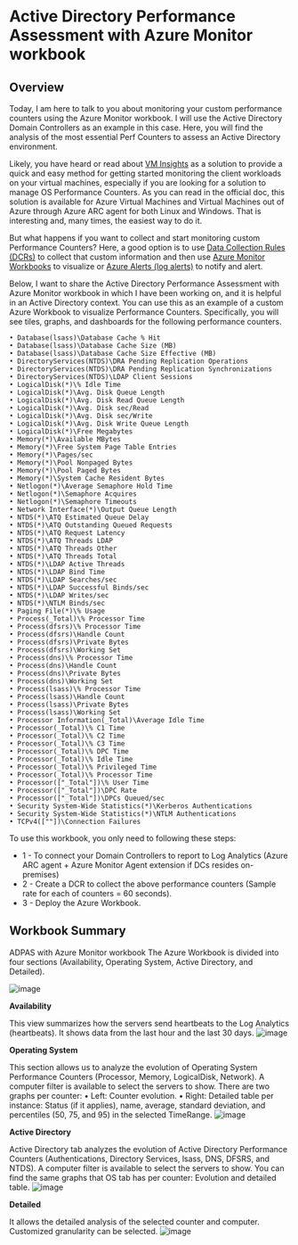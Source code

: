 # Active Directory Performance Assessment with Azure Monitor workbook
## Overview
Today, I am here to talk to you about monitoring your custom performance counters using the Azure Monitor workbook. I will use the Active Directory Domain Controllers as an example in this case. Here, you will find the analysis of the most essential Perf Counters to assess an Active Directory environment.
 
Likely, you have heard or read about [VM Insights](https://learn.microsoft.com/en-us/azure/azure-monitor/vm/vminsights-overview) as a solution to provide a quick and easy method for getting started monitoring the client workloads on your virtual machines, especially if you are looking for a solution to manage OS Performance Counters. As you can read in the official doc, this solution is available for Azure Virtual Machines and Virtual Machines out of Azure through Azure ARC agent for both Linux and Windows. That is interesting and, many times, the easiest way to do it.
 
But what happens if you want to collect and start monitoring custom Performance Counters? Here, a good option is to use [Data Collection Rules (DCRs)](https://learn.microsoft.com/en-us/azure/azure-monitor/essentials/data-collection-rule-overview) to collect that custom information and then use [Azure Monitor Workbooks](https://learn.microsoft.com/en-us/azure/azure-monitor/visualize/workbooks-overview) to visualize or [Azure Alerts (log alerts)](https://learn.microsoft.com/en-us/azure/azure-monitor/alerts/alerts-overview) to notify and alert.
 
Below, I want to share the Active Directory Performance Assessment with Azure Monitor workbook in which I have been working on, and it is helpful in an Active Directory context. You can use this as an example of a custom Azure Workbook to visualize Performance Counters. Specifically, you will see tiles, graphs, and dashboards for the following performance counters.

	• Database(lsass)\Database Cache % Hit
	• Database(lsass)\Database Cache Size (MB)
	• Database(lsass)\Database Cache Size Effective (MB)
	• DirectoryServices(NTDS)\DRA Pending Replication Operations
	• DirectoryServices(NTDS)\DRA Pending Replication Synchronizations
	• DirectoryServices(NTDS)\LDAP Client Sessions
	• LogicalDisk(*)\% Idle Time
	• LogicalDisk(*)\Avg. Disk Queue Length
	• LogicalDisk(*)\Avg. Disk Read Queue Length
	• LogicalDisk(*)\Avg. Disk sec/Read
	• LogicalDisk(*)\Avg. Disk sec/Write
	• LogicalDisk(*)\Avg. Disk Write Queue Length
	• LogicalDisk(*)\Free Megabytes
	• Memory(*)\Available MBytes
	• Memory(*)\Free System Page Table Entries
	• Memory(*)\Pages/sec
	• Memory(*)\Pool Nonpaged Bytes
	• Memory(*)\Pool Paged Bytes
	• Memory(*)\System Cache Resident Bytes
	• Netlogon(*)\Average Semaphore Hold Time
	• Netlogon(*)\Semaphore Acquires
	• Netlogon(*)\Semaphore Timeouts
	• Network Interface(*)\Output Queue Length
	• NTDS(*)\ATQ Estimated Queue Delay
	• NTDS(*)\ATQ Outstanding Queued Requests
	• NTDS(*)\ATQ Request Latency
	• NTDS(*)\ATQ Threads LDAP
	• NTDS(*)\ATQ Threads Other
	• NTDS(*)\ATQ Threads Total
	• NTDS(*)\LDAP Active Threads
	• NTDS(*)\LDAP Bind Time
	• NTDS(*)\LDAP Searches/sec
	• NTDS(*)\LDAP Successful Binds/sec
	• NTDS(*)\LDAP Writes/sec
	• NTDS(*)\NTLM Binds/sec
	• Paging File(*)\% Usage
	• Process(_Total)\% Processor Time
	• Process(dfsrs)\% Processor Time
	• Process(dfsrs)\Handle Count
	• Process(dfsrs)\Private Bytes
	• Process(dfsrs)\Working Set
	• Process(dns)\% Processor Time
	• Process(dns)\Handle Count
	• Process(dns)\Private Bytes
	• Process(dns)\Working Set
	• Process(lsass)\% Processor Time
	• Process(lsass)\Handle Count
	• Process(lsass)\Private Bytes
	• Process(lsass)\Working Set
	• Processor Information(_Total)\Average Idle Time
	• Processor(_Total)\% C1 Time
	• Processor(_Total)\% C2 Time
	• Processor(_Total)\% C3 Time
	• Processor(_Total)\% DPC Time
	• Processor(_Total)\% Idle Time
	• Processor(_Total)\% Privileged Time
	• Processor(_Total)\% Processor Time
	• Processor(["_Total"])\% User Time
	• Processor(["_Total"])\DPC Rate
	• Processor(["_Total"])\DPCs Queued/sec
	• Security System-Wide Statistics(*)\Kerberos Authentications
	• Security System-Wide Statistics(*)\NTLM Authentications
	• TCPv4([""])\Connection Failures

To use this workbook, you only need to following these steps:
- 1 - To connect your Domain Controllers to report to Log Analytics (Azure ARC agent + Azure Monitor Agent extension if DCs resides on-premises)
- 2 - Create a DCR to collect the above performance counters (Sample rate for each of counters = 60 seconds).
- 3 - Deploy the Azure Workbook.

## Workbook Summary
ADPAS with Azure Monitor workbook
The Azure Workbook is divided into four sections (Availability, Operating System, Active Directory, and Detailed).

![image](https://github.com/dmrellan/Active-Directory-Performance-Assessment-with-Azure-Monitor-workbook/assets/35997289/eb823dfc-eeee-4e3f-baf6-e42370f1aa23)

**Availability**

This view summarizes how the servers send heartbeats to the Log Analytics (heartbeats). It shows data from the last hour and the last 30 days.
![image](https://github.com/dmrellan/Active-Directory-Performance-Assessment-with-Azure-Monitor-workbook/assets/35997289/9e9ccf40-7da5-4b1e-8690-82121d8f7dc0)


**Operating System**

This section allows us to analyze the evolution of Operating System Performance Counters (Processor, Memory, LogicalDisk, Network).
A computer filter is available to select the servers to show.
There are two graphs per counter:
	• Left: Counter evolution.
	• Right: Detailed table per instance: Status (if it applies), name, average, standard deviation, and percentiles (50, 75, and 95) in the selected TimeRange.
![image](https://github.com/dmrellan/Active-Directory-Performance-Assessment-with-Azure-Monitor-workbook/assets/35997289/a74f71d8-87b1-4981-87b2-0b079e87c649)

**Active Directory**

Active Directory tab analyzes the evolution of Active Directory Performance Counters (Authentications, Directory Services, lsass, DNS, DFSRS, and NTDS).
A computer filter is available to select the servers to show.
You can find the same graphs that OS tab has per counter: Evolution and detailed table.
![image](https://github.com/dmrellan/Active-Directory-Performance-Assessment-with-Azure-Monitor-workbook/assets/35997289/4d51dbf3-7270-4ac8-9476-55011d16fff0)

**Detailed**

It allows the detailed analysis of the selected counter and computer. Customized granularity can be selected.
![image](https://github.com/dmrellan/Active-Directory-Performance-Assessment-with-Azure-Monitor-workbook/assets/35997289/1441c74e-3db7-489a-b09b-83e806799877)
